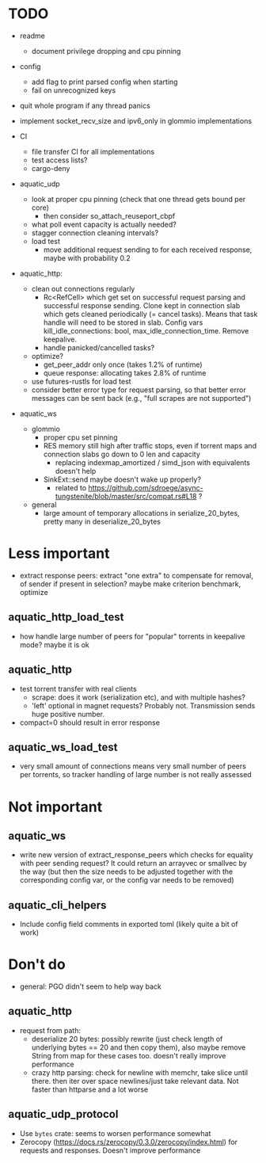 # TODO

* readme
  * document privilege dropping and cpu pinning

* config
  * add flag to print parsed config when starting
  * fail on unrecognized keys

* quit whole program if any thread panics

* implement socket_recv_size and ipv6_only in glommio implementations

* CI
  * file transfer CI for all implementations
  * test access lists?
  * cargo-deny

* aquatic_udp
  * look at proper cpu pinning (check that one thread gets bound per core)
    * then consider so_attach_reuseport_cbpf
  * what poll event capacity is actually needed?
  * stagger connection cleaning intervals?
  * load test
      * move additional request sending to for each received response, maybe
        with probability 0.2

* aquatic_http:
  * clean out connections regularly
    * Rc<RefCell<ValidUntil>> which get set on successful request parsing and
      successful response sending. Clone kept in connection slab which gets cleaned
      periodically (= cancel tasks). Means that task handle will need to be stored in slab.
      Config vars kill_idle_connections: bool, max_idle_connection_time. Remove keepalive.
    * handle panicked/cancelled tasks?
  * optimize?
    * get_peer_addr only once (takes 1.2% of runtime)
    * queue response: allocating takes 2.8% of runtime
  * use futures-rustls for load test
  * consider better error type for request parsing, so that better error
    messages can be sent back (e.g., "full scrapes are not supported")

* aquatic_ws
  * glommio
    * proper cpu set pinning
    * RES memory still high after traffic stops, even if torrent maps and connection slabs go down to 0 len and capacity
      * replacing indexmap_amortized / simd_json with equivalents doesn't help
    * SinkExt::send maybe doesn't wake up properly?
      * related to https://github.com/sdroege/async-tungstenite/blob/master/src/compat.rs#L18 ?
  * general
    * large amount of temporary allocations in serialize_20_bytes, pretty many in deserialize_20_bytes

# Less important

* extract response peers: extract "one extra" to compensate for removal,
  of sender if present in selection? maybe make criterion benchmark,
  optimize

## aquatic_http_load_test
* how handle large number of peers for "popular" torrents in keepalive mode?
  maybe it is ok

## aquatic_http
* test torrent transfer with real clients
  * scrape: does it work (serialization etc), and with multiple hashes?
  * 'left' optional in magnet requests? Probably not. Transmission sends huge
    positive number.
* compact=0 should result in error response

## aquatic_ws_load_test
* very small amount of connections means very small number of peers per
  torrents, so tracker handling of large number is not really assessed

# Not important

## aquatic_ws
* write new version of extract_response_peers which checks for equality with
  peer sending request? It could return an arrayvec or smallvec by the way
  (but then the size needs to be adjusted together with the corresponding
  config var, or the config var needs to be removed)

## aquatic_cli_helpers
* Include config field comments in exported toml (likely quite a bit of work)

# Don't do

* general: PGO didn't seem to help way back

## aquatic_http
* request from path:
  * deserialize 20 bytes: possibly rewrite (just check length of underlying
    bytes == 20 and then copy them), also maybe remove String from map for
    these cases too. doesn't really improve performance
  * crazy http parsing: check for newline with memchr, take slice until
    there. then iter over space newlines/just take relevant data. Not faster
    than httparse and a lot worse

## aquatic_udp_protocol
* Use `bytes` crate: seems to worsen performance somewhat
* Zerocopy (https://docs.rs/zerocopy/0.3.0/zerocopy/index.html) for requests
  and responses. Doesn't improve performance
